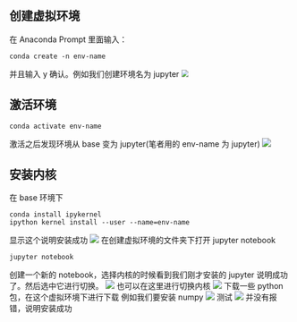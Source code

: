 ## 创建虚拟环境
在 Anaconda Prompt 里面输入：
```shell
conda create -n env-name
```
并且输入 y 确认。例如我们创建环境名为 jupyter
<img src="https://typora-birdy.oss-cn-guangzhou.aliyuncs.com/20240929205221.png" style="zoom:80%">
## 激活环境
```shell
conda activate env-name
```
激活之后发现环境从 base 变为 jupyter(笔者用的 env-name 为 jupyter)
![](https://typora-birdy.oss-cn-guangzhou.aliyuncs.com/20240929205434.png)
## 安装内核
在 base 环境下
```shell
conda install ipykernel
ipython kernel install --user --name=env-name
```
显示这个说明安装成功
![](https://typora-birdy.oss-cn-guangzhou.aliyuncs.com/20240929205906.png)
在创建虚拟环境的文件夹下打开 jupyter notebook
```shell
jupyter notebook
```
创建一个新的 notebook，选择内核的时候看到我们刚才安装的 jupyter 说明成功了。然后选中它进行切换。
![](https://typora-birdy.oss-cn-guangzhou.aliyuncs.com/20240929210208.png)
也可以在这里进行切换内核
![](https://typora-birdy.oss-cn-guangzhou.aliyuncs.com/20240929210302.png)
下载一些 python 包，在这个虚拟环境下进行下载
例如我们要安装 numpy 
![](https://typora-birdy.oss-cn-guangzhou.aliyuncs.com/20240929210644.png)
测试
![](https://typora-birdy.oss-cn-guangzhou.aliyuncs.com/20240929210728.png)
并没有报错，说明安装成功